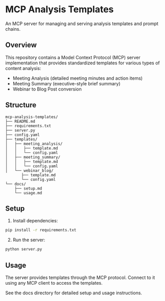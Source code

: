 # MCP Analysis Templates

An MCP server for managing and serving analysis templates and prompt chains.

## Overview

This repository contains a Model Context Protocol (MCP) server implementation that provides standardized templates for various types of content analysis:

- Meeting Analysis (detailed meeting minutes and action items)
- Meeting Summary (executive-style brief summary)
- Webinar to Blog Post conversion

## Structure

```
mcp-analysis-templates/
├── README.md
├── requirements.txt
├── server.py
├── config.yaml
├── templates/
│   ├── meeting_analysis/
│   │   ├── template.md
│   │   └── config.yaml
│   ├── meeting_summary/
│   │   ├── template.md
│   │   └── config.yaml
│   └── webinar_blog/
       ├── template.md
       └── config.yaml
└── docs/
    ├── setup.md
    └── usage.md
```

## Setup

1. Install dependencies:
```bash
pip install -r requirements.txt
```

2. Run the server:
```bash
python server.py
```

## Usage

The server provides templates through the MCP protocol. Connect to it using any MCP client to access the templates.

See the docs directory for detailed setup and usage instructions.